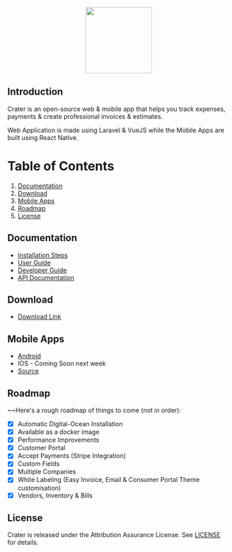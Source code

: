<p align="center"><img height="150px" src="hhttps://res.cloudinary.com/bytefury/image/upload/v1574147182/Crater/craterframe.png"></p>

## Introduction

Crater is an open-source web & mobile app that helps you track expenses, payments & create professional invoices & estimates.

Web Application is made using Laravel & VueJS while the Mobile Apps are built using React Native.

# Table of Contents

1. [Documentation](#documentation)
2. [Download](#download)
5. [Mobile Apps](#mobile-apps)
5. [Roadmap](#roadmap)
6. [License](#license)

## Documentation

- [Installation Steps](https://docs.craterapp.com/installation.html)
- [User Guide](https://docs.craterapp.com/)
- [Developer Guide](https://docs.craterapp.com/developer-guide.html)
- [API Documentation](https://docs.craterapp.com/api-documentation.html)

## Download
- [Download Link](https://craterapp.com/downloads)

## Mobile Apps
- [Android](https://craterapp.com/downloads)
- IOS - Coming Soon next week
- [Source](https://craterapp.com/downloads)

## Roadmap

~~Here's a rough roadmap of things to come (not in order):

-   [x] Automatic Digital-Ocean Installation
-   [x] Available as a docker image
-   [x] Performance Improvements
-   [x] Customer Portal
-   [x] Accept Payments (Stripe Integration)
-   [x] Custom Fields
-   [x] Multiple Companies
-   [x] White Labeling (Easy Invoice, Email & Consumer Portal Theme customisation)
-   [x] Vendors, Inventory & Bills

## License
Crater is released under the Attribution Assurance License.
See [LICENSE](LICENSE) for details.
